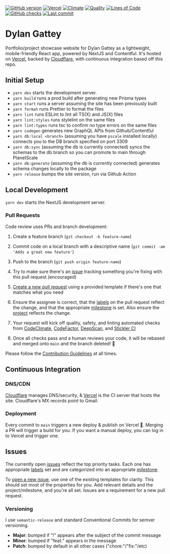 [![GitHub version](https://badgen.net/github/release/dgattey/dg?cache=600)][gh] [![Vercel](https://therealsujitk-vercel-badge.vercel.app/?app=dg)](https://vercel.com/dgattey/dg) [![Climate][cc-img]][cc] [![Quality](https://badgen.net//codeclimate/maintainability/dgattey/dg)][cc] [![Lines of Code](https://badgen.net/codeclimate/loc/dgattey/dg)][cc] [![GitHub checks](https://badgen.net/github/checks/dgattey/dg)][gh] [![Last commit](https://badgen.net/github/last-commit/dgattey/dg/main)][gh]

# Dylan Gattey

Portfolio/project showcase website for Dylan Gattey as a lightweight, mobile-friendly React app, powered by NextJS and Contentful. It's hosted on [Vercel](https://vercel.com), backed by [Cloudflare](https://cloudflare.com), with continuous integration based off this repo.

## Initial Setup

- `yarn dev` starts the development server.
- `yarn build` runs a prod build after generating new Prisma types
- `yarn start` runs a server assuming the site has been previously built
- `yarn format` runs Prettier to format the files
- `yarn lint` runs ESLint to lint all TS(X) and JS(X) files
- `yarn lint:styles` runs stylelint on the same files
- `yarn lint:types` runs tsc to confirm no type errors on the same files
- `yarn codegen` generates new GraphQL APIs from Github/Contentful
- `yarn db:local <branch>` (assuming you have `pscale` installed locally) connects you to the DB branch specified on port 3309
- `yarn db:sync` (assuming the db is currently connected) syncs the schemas to the db branch so you can promote to main through PlanetScale
- `yarn db:generate` (assuming the db is currently connected) generates schema changes locally to the package
- `yarn release` bumps the site version, run via Github Action

## Local Development

`yarn dev` starts the NextJS development server.

### Pull Requests

Code review uses PRs and branch development:

1. Create a feature branch (`git checkout -b feature-name`)

1. Commit code on a local branch with a descriptive name (`git commit -am 'Adds a great new feature'`)

1. Push to the branch (`git push origin feature-name`)

1. Try to make sure there's an [issue](https://github.com/dgattey/dg/issues) tracking something you're fixing with this pull request (encouraged)

1. [Create a new pull request](https://github.com/dgattey/dg/pulls) using a provided template if there's one that matches what you need

1. Ensure the assignee is correct, that the [labels](https://github.com/dgattey/dg/labels) on the pull request reflect the change, and that the appropriate [milestone](https://github.com/dgattey/dg/milestones) is set. Also ensure the [project](https://github.com/dgattey/dg/projects/) reflects the change.

1. Your request will kick off quality, safety, and linting automated checks from [CodeClimate](https://codeclimate.com/), [CodeFactor](https://www.codefactor.io), [DeepScan](https://deepscan.io), and [Stickler CI](https://stickler-ci.com/)

1. Once all checks pass and a human reviews your code, it will be rebased and merged onto `main` and the branch deleted! :tada:

Please follow the [Contribution Guidelines](CONTRIBUTING.md) at all times.

## Continuous Integration

### DNS/CDN

[Cloudflare](https://cloudflare.com) manages DNS/security, & [Vercel](https://vercel.com) is the CI server that hosts the site. Cloudflare's MX records point to Gmail.

### Deployment

Every commit to `main` triggers a new deploy & publish on Vercel :tada:. Merging a PR will trigger a build for you. If you want a manual deploy, you can log in to Vercel and trigger one.

## Issues

The currently open [issues](https://github.com/dgattey/dg/issues) reflect the top priority tasks. Each one has appropriate [labels](https://github.com/dgattey/dg/labels) set and are categorized into an appropriate [milestone](https://github.com/dgattey/dg/milestones).

To [open a new issue](https://github.com/dgattey/dg/issues/new/choose), use one of the existing templates for clarity. This should set most of the properties for you. Add relevant details and the project/milestone, and you're all set. Issues are a requirement for a new pull request.

### Versioning

I use `semantic-release` and standard Conventional Commits for semver versioning.

- **Major**: bumped if "!" appears after the subject of the commit message
- **Minor**: bumped if "feat:" appears in the message
- **Patch**: bumped by default in all other cases ("chore:"/"fix:"/etc)

[cc-img]: https://badgen.net/codeclimate/tech-debt/dgattey/dg
[cc]: https://codeclimate.com/github/dgattey/dg/maintainability
[gh]: https://github.com/dgattey/dg
